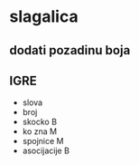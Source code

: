 # slagalica

## dodati pozadinu boja

## IGRE
- slova
- broj
- skocko B
- ko zna M
- spojnice M
- asocijacije B

